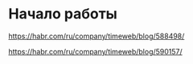 # Начало работы

https://habr.com/ru/company/timeweb/blog/588498/

https://habr.com/ru/company/timeweb/blog/590157/

